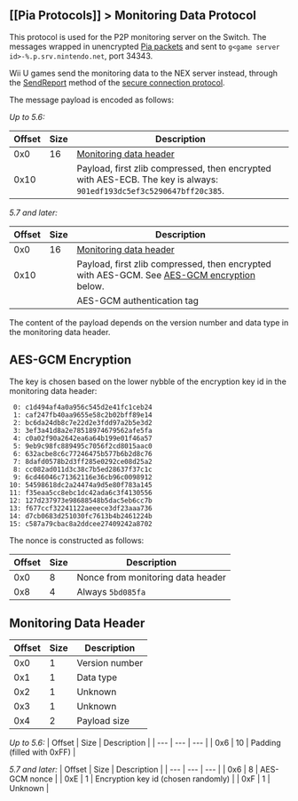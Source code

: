 [[Pia Protocols]] > Monitoring Data Protocol
---

This protocol is used for the P2P monitoring server on the Switch. The messages wrapped in unencrypted [Pia packets](Pia-Protocol) and sent to `g<game server id>-%.p.srv.nintendo.net`, port 34343.

Wii U games send the monitoring data to the NEX server instead, through the [SendReport](https://github.com/kinnay/NintendoClients/wiki/Secure-Protocol#8-sendreport) method of the [secure connection protocol](https://github.com/kinnay/NintendoClients/wiki/Secure-Protocol).

The message payload is encoded as follows:

*Up to 5.6:*

| Offset | Size | Description |
| --- | --- | --- |
| 0x0 | 16 | [Monitoring data header](#monitoring-data-header) |
| 0x10 | | Payload, first zlib compressed, then encrypted with AES-ECB. The key is always: `901edf193dc5ef3c5290647bff20c385`. |

*5.7 and later:*

| Offset | Size | Description |
| --- | --- | --- |
| 0x0 | 16 | [Monitoring data header](#monitoring-data-header) |
| 0x10 | | Payload, first zlib compressed, then encrypted with AES-GCM. See [AES-GCM encryption](#aes-gcm-encryption) below. |
| | | AES-GCM authentication tag |

The content of the payload depends on the version number and data type in the monitoring data header.

## AES-GCM Encryption
The key is chosen based on the lower nybble of the encryption key id in the monitoring data header:

```
 0: c1d494af4a0a956c545d2e41fc1ceb24
 1: caf247fb40aa9655e58c2b02bff89e14
 2: bc6da24db8c7e22d2e3fdd97a2b5e3d2
 3: 3ef3a41d8a2e78518974679562afe5fa
 4: c0a02f90a2642ea6a64b199e01f46a57
 5: 9eb9c98fc889495c7056f2cd8015aac0
 6: 632acbe8c6c77246475b577b6b2d8c76
 7: 8dafd0578b2d3ff285e0292ce08d25a2
 8: cc082ad011d3c38c7b5ed28637f37c1c
 9: 6cd46046c71362116e36cb96c0098912
10: 54598618dc2a24474a9d5e80f783a145
11: f35eaa5cc8ebc1dc42ada6c3f4130556
12: 127d237973e98688548b5dac5eb6cc7b
13: f677ccf32241122aeeece3df23aaa736
14: d7cb0683d251030fc7613b4b2461224b
15: c587a79cbac8a2ddcee27409242a8702
```

The nonce is constructed as follows:

| Offset | Size | Description |
| --- | --- | --- |
| 0x0 | 8 | Nonce from monitoring data header |
| 0x8 | 4 | Always `5bd085fa` |

## Monitoring Data Header
| Offset | Size | Description |
| --- | --- | --- |
| 0x0 | 1 | Version number |
| 0x1 | 1 | Data type |
| 0x2 | 1 | Unknown |
| 0x3 | 1 | Unknown |
| 0x4 | 2 | Payload size |

*Up to 5.6:*
| Offset | Size | Description |
| --- | --- | --- |
| 0x6 | 10 | Padding (filled with 0xFF) |

*5.7 and later:*
| Offset | Size | Description |
| --- | --- | --- |
| 0x6 | 8 | AES-GCM nonce |
| 0xE | 1 | Encryption key id (chosen randomly) |
| 0xF | 1 | Unknown |